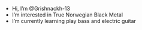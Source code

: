 - Hi, I’m @Grishnackh-13
- I’m interested in True Norwegian Black Metal
- I’m currently learning play bass and electric guitar
